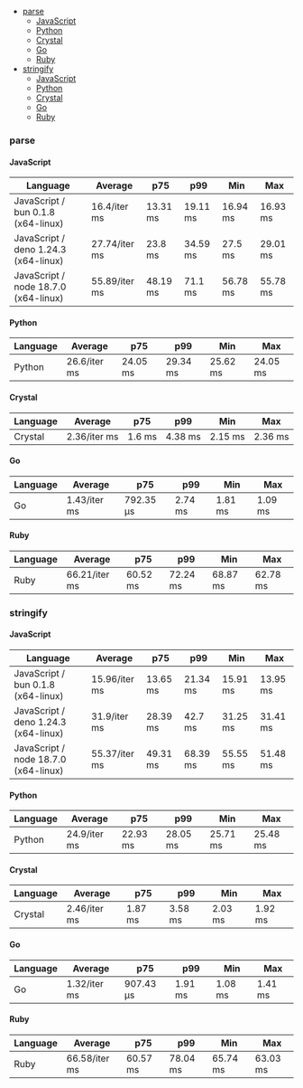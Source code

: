 - [parse](#json-parse)
    - [JavaScript](#json-parse-javascript)
    - [Python](#json-parse-python)
    - [Crystal](#json-parse-crystal)
    - [Go](#json-parse-go)
    - [Ruby](#json-parse-ruby)
- [stringify](#json-stringify)
    - [JavaScript](#json-stringify-javascript)
    - [Python](#json-stringify-python)
    - [Crystal](#json-stringify-crystal)
    - [Go](#json-stringify-go)
    - [Ruby](#json-stringify-ruby)

### <a name="json-parse">parse</a>

#### <a name="json-parse-javascript">JavaScript</a>

| Language                             | Average       | p75      | p99      | Min      | Max      |
| ------------------------------------ | ------------- | -------- | -------- | -------- | -------- |
| JavaScript / bun 0.1.8 (x64-linux)   | 16.4/iter ms  | 13.31 ms | 19.11 ms | 16.94 ms | 16.93 ms |
| JavaScript / deno 1.24.3 (x64-linux) | 27.74/iter ms | 23.8 ms  | 34.59 ms | 27.5 ms  | 29.01 ms |
| JavaScript / node 18.7.0 (x64-linux) | 55.89/iter ms | 48.19 ms | 71.1 ms  | 56.78 ms | 55.78 ms |

#### <a name="json-parse-python">Python</a>

| Language | Average      | p75      | p99      | Min      | Max      |
| -------- | ------------ | -------- | -------- | -------- | -------- |
| Python   | 26.6/iter ms | 24.05 ms | 29.34 ms | 25.62 ms | 24.05 ms |

#### <a name="json-parse-crystal">Crystal</a>

| Language | Average      | p75    | p99     | Min     | Max     |
| -------- | ------------ | ------ | ------- | ------- | ------- |
| Crystal  | 2.36/iter ms | 1.6 ms | 4.38 ms | 2.15 ms | 2.36 ms |

#### <a name="json-parse-go">Go</a>

| Language | Average      | p75       | p99     | Min     | Max     |
| -------- | ------------ | --------- | ------- | ------- | ------- |
| Go       | 1.43/iter ms | 792.35 µs | 2.74 ms | 1.81 ms | 1.09 ms |

#### <a name="json-parse-ruby">Ruby</a>

| Language | Average       | p75      | p99      | Min      | Max      |
| -------- | ------------- | -------- | -------- | -------- | -------- |
| Ruby     | 66.21/iter ms | 60.52 ms | 72.24 ms | 68.87 ms | 62.78 ms |

### <a name="json-stringify">stringify</a>

#### <a name="json-stringify-javascript">JavaScript</a>

| Language                             | Average       | p75      | p99      | Min      | Max      |
| ------------------------------------ | ------------- | -------- | -------- | -------- | -------- |
| JavaScript / bun 0.1.8 (x64-linux)   | 15.96/iter ms | 13.65 ms | 21.34 ms | 15.91 ms | 13.95 ms |
| JavaScript / deno 1.24.3 (x64-linux) | 31.9/iter ms  | 28.39 ms | 42.7 ms  | 31.25 ms | 31.41 ms |
| JavaScript / node 18.7.0 (x64-linux) | 55.37/iter ms | 49.31 ms | 68.39 ms | 55.55 ms | 51.48 ms |

#### <a name="json-stringify-python">Python</a>

| Language | Average      | p75      | p99      | Min      | Max      |
| -------- | ------------ | -------- | -------- | -------- | -------- |
| Python   | 24.9/iter ms | 22.93 ms | 28.05 ms | 25.71 ms | 25.48 ms |

#### <a name="json-stringify-crystal">Crystal</a>

| Language | Average      | p75     | p99     | Min     | Max     |
| -------- | ------------ | ------- | ------- | ------- | ------- |
| Crystal  | 2.46/iter ms | 1.87 ms | 3.58 ms | 2.03 ms | 1.92 ms |

#### <a name="json-stringify-go">Go</a>

| Language | Average      | p75       | p99     | Min     | Max     |
| -------- | ------------ | --------- | ------- | ------- | ------- |
| Go       | 1.32/iter ms | 907.43 µs | 1.91 ms | 1.08 ms | 1.41 ms |

#### <a name="json-stringify-ruby">Ruby</a>

| Language | Average       | p75      | p99      | Min      | Max      |
| -------- | ------------- | -------- | -------- | -------- | -------- |
| Ruby     | 66.58/iter ms | 60.57 ms | 78.04 ms | 65.74 ms | 63.03 ms |

